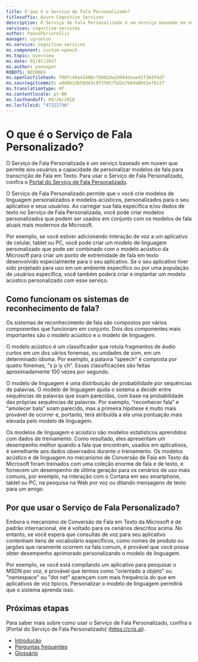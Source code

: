 ```yaml
---
title: O que é o Serviço de Fala Personalizado?
titlesuffix: Azure Cognitive Services
description: O Serviço de Fala Personalizada é um serviço baseado em nuvem que permite aos usuários para personalizar modelos de fala para transcrição de fala em texto.
services: cognitive-services
author: PanosPeriorellis
manager: cgronlun
ms.service: cognitive-services
ms.component: custom-speech
ms.topic: overview
ms.date: 02/07/2017
ms.author: panosper
ROBOTS: NOINDEX
ms.openlocfilehash: f90fc40a42806cfb002da2d9943eaa41736df4d7
ms.sourcegitcommit: ad08b2db50d63c8f550575d2e7bb9a0852efb12f
ms.translationtype: HT
ms.contentlocale: pt-BR
ms.lasthandoff: 09/26/2018
ms.locfileid: "47222736"
---
```

# <a name="what-is-custom-speech-service"></a>O que é o Serviço de Fala Personalizado?

O Serviço de Fala Personalizada é um serviço baseado em nuvem que permite aos usuários a capacidade de personalizar modelos de fala para transcrição de Fala em Texto.
Para usar o Serviço de Fala Personalizado, confira o [Portal do Serviço de Fala Personalizado](https://cris.ai).

O Serviço de Fala Personalizado permite que v você crie modelos de linguagem personalizados e modelos acústicos, personalizados para o seu aplicativo e seus usuários. Ao carregar sua fala específica e/ou dados de texto no Serviço de Fala Personalizada, você pode criar modelos personalizados que podem ser usados em conjunto com os modelos de fala atuais mais modernos da Microsoft.

Por exemplo, se você estiver adicionando interação de voz a um aplicativo de celular, tablet ou PC, você pode criar um modelo de linguagem personalizado que pode ser combinado com o modelo acústico da Microsoft para criar um ponto de extremidade de fala em texto desenvolvido especialmente para o seu aplicativo. Se o seu aplicativo tiver sido projetado para uso em um ambiente específico ou por uma população de usuários específica, você também poderá criar e implantar um modelo acústico personalizado com esse serviço.


## <a name="how-do-speech-recognition-systems-work"></a>Como funcionam os sistemas de reconhecimento de fala?
Os sistemas de reconhecimento de fala são compostos por vários componentes que funcionam em conjunto. Dois dos componentes mais importantes são o modelo acústico e o modelo de linguagem.

O modelo acústico é um classificador que rotula fragmentos de áudio curtos em um dos vários fonemas, ou unidades de som, em um determinado idioma. Por exemplo, a palavra "speech" é composta por quatro fonemas, "s p iy ch". Essas classificações são feitas aproximadamente 100 vezes por segundo.

O modelo de linguagem é uma distribuição de probabilidade por sequências de palavras. O modelo de linguagem ajuda o sistema a decidir entre sequências de palavras que soam parecidas, com base na probabilidade das próprias sequências de palavras. Por exemplo, “reconhecer fala” e “amolecer bala” soam parecido, mas a primeira hipótese é muito mais provável de ocorrer e, portanto, terá atribuída a ela uma pontuação mais elevada pelo modelo de linguagem.

Os modelos de linguagem e acústico são modelos estatísticos aprendidos com dados de treinamento. Como resultado, eles apresentam um desempenho melhor quando a fala que encontram, usados em aplicativos, é semelhante aos dados observados durante o treinamento. Os modelos acústico e de linguagem no mecanismo de Conversão de Fala em Texto da Microsoft foram treinados com uma coleção enorme de fala e de texto, e fornecem um desempenho de última geração para os cenários de uso mais comuns, por exemplo, na interação com o Cortana em seu smartphone, tablet ou PC, na pesquisa na Web por voz ou ditando mensagens de texto para um amigo.

## <a name="why-use-the-custom-speech-service"></a>Por que usar o Serviço de Fala Personalizado?
Embora o mecanismo de Conversão de Fala em Texto da Microsoft é de padrão internacional, ele é voltado para os cenários descritos acima. No entanto, se você espera que consultas de voz para seu aplicativo contenham itens de vocabulário específicos, como nomes de produto ou jargões que raramente ocorrem na fala comum, é provável que você possa obter desempenho aprimorado personalizando o modelo de linguagem.

Por exemplo, se você está compilando um aplicativo para pesquisar o MSDN por voz, é provável que termos como "orientado a objeto" ou "namespace" ou "dot net" apareçam com mais frequência do que em aplicativos de voz típicos. Personalizar o modelo de linguagem permitirá que o sistema aprenda isso.

## <a name="next-steps"></a>Próximas etapas

Para saber mais sobre como usar o Serviço de Fala Personalizado, confira o [Portal do Serviço de Fala Personalizado] (https://cris.ai).

* [Introdução](cognitive-services-custom-speech-get-started.md)
* [Perguntas frequentes](cognitive-services-custom-speech-faq.md)
* [Glossário](cognitive-services-custom-speech-glossary.md)
